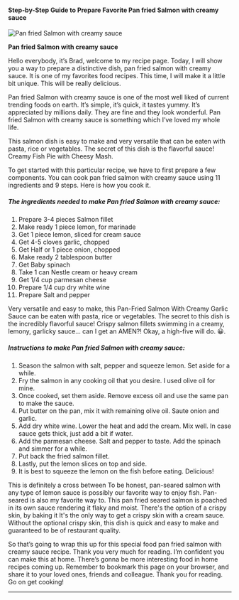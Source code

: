             

#### Step-by-Step Guide to Prepare Favorite Pan fried Salmon with creamy sauce

![Pan fried Salmon with creamy sauce](https://img-global.cpcdn.com/recipes/5ecefc0a91f55f5e/751x532cq70/pan-fried-salmon-with-creamy-sauce-recipe-main-photo.jpg)

**Pan fried Salmon with creamy sauce**

Hello everybody, it’s Brad, welcome to my recipe page. Today, I will show you a way to prepare a distinctive dish, pan fried salmon with creamy sauce. It is one of my favorites food recipes. This time, I will make it a little bit unique. This will be really delicious.

Pan fried Salmon with creamy sauce is one of the most well liked of current trending foods on earth. It’s simple, it’s quick, it tastes yummy. It’s appreciated by millions daily. They are fine and they look wonderful. Pan fried Salmon with creamy sauce is something which I’ve loved my whole life.

This salmon dish is easy to make and very versatile that can be eaten with pasta, rice or vegetables. The secret of this dish is the flavorful sauce! Creamy Fish Pie with Cheesy Mash.

To get started with this particular recipe, we have to first prepare a few components. You can cook pan fried salmon with creamy sauce using 11 ingredients and 9 steps. Here is how you cook it.

##### The ingredients needed to make Pan fried Salmon with creamy sauce:

1.  Prepare 3-4 pieces Salmon fillet
2.  Make ready 1 piece lemon, for marinade
3.  Get 1 piece lemon, sliced for cream sauce
4.  Get 4-5 cloves garlic, chopped
5.  Get Half or 1 piece onion, chopped
6.  Make ready 2 tablespoon butter
7.  Get Baby spinach
8.  Take 1 can Nestle cream or heavy cream
9.  Get 1/4 cup parmesan cheese
10.  Prepare 1/4 cup dry white wine
11.  Prepare Salt and pepper

Very versatile and easy to make, this Pan-Fried Salmon With Creamy Garlic Sauce can be eaten with pasta, rice or vegetables. The secret to this dish is the incredibly flavorful sauce! Crispy salmon fillets swimming in a creamy, lemony, garlicky sauce… can I get an AMEN?! Okay, a high-five will do. 😀.

##### Instructions to make Pan fried Salmon with creamy sauce:

1.  Season the salmon with salt, pepper and squeeze lemon. Set aside for a while.
2.  Fry the salmon in any cooking oil that you desire. I used olive oil for mine.
3.  Once cooked, set them aside. Remove excess oil and use the same pan to make the sauce.
4.  Put butter on the pan, mix it with remaining olive oil. Saute onion and garlic.
5.  Add dry white wine. Lower the heat and add the cream. Mix well. In case sauce gets thick, just add a bit if water.
6.  Add the parmesan cheese. Salt and pepper to taste. Add the spinach and simmer for a while.
7.  Put back the fried salmon fillet.
8.  Lastly, put the lemon slices on top and side.
9.  It is best to squeeze the lemon on the fish before eating. Delicious!

This is definitely a cross between To be honest, pan-seared salmon with any type of lemon sauce is possibly our favorite way to enjoy fish. Pan-seared is also my favorite way to. This pan fried seared salmon is poached in its own sauce rendering it flaky and moist. There's the option of a crispy skin, by baking it It's the only way to get a crispy skin with a cream sauce. Without the optional crispy skin, this dish is quick and easy to make and guaranteed to be of restaurant quality.

So that’s going to wrap this up for this special food pan fried salmon with creamy sauce recipe. Thank you very much for reading. I’m confident you can make this at home. There’s gonna be more interesting food in home recipes coming up. Remember to bookmark this page on your browser, and share it to your loved ones, friends and colleague. Thank you for reading. Go on get cooking!

* * *
